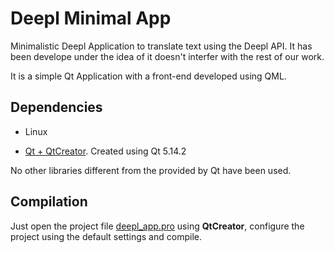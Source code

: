 # Deepl Minimal App

Minimalistic Deepl Application to translate text using the Deepl API. It has been develope under the idea of it doesn't interfer with the rest of our work.

It is a simple Qt Application with a front-end developed using QML.

## Dependencies

* Linux

* [Qt + QtCreator](https://www.qt.io/download). Created using Qt 5.14.2

No other libraries different from the provided by Qt have been used.

## Compilation

Just open the project file [deepl_app.pro](deepl_app.pro) using **QtCreator**, configure the project using the default settings and compile.